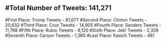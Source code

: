 #Total Number of Tweets: 141,271 
---
#First Place: Trump Tweets - 81,677
#Second Place: Clinton Tweets - 20,632
#Third Place: Cruz Tweets - 14,905
#Fourth Place: Sanders Tweets - 11,768
#Fifth Place: Rubio Tweets - 8,120
#Sixth Place: Jeb! Tweets - 2,328
#Seventh Place: Carson Tweets - 1,360
#Last Place: Kasich Tweets - 481

